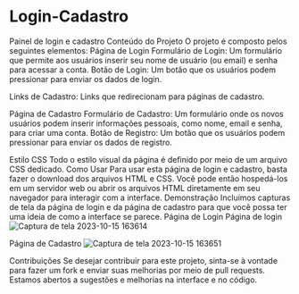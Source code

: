 # Login-Cadastro

Painel de login e cadastro
Conteúdo do Projeto O projeto é composto pelos seguintes elementos:
Página de Login Formulário de Login: Um formulário que permite aos usuários inserir seu nome de usuário (ou email) e senha para acessar a conta.
Botão de Login: Um botão que os usuários podem pressionar para enviar os dados de login.

Links de Cadastro: Links que redirecionam para páginas de cadastro.

Página de Cadastro Formulário de Cadastro: Um formulário onde os novos usuários podem inserir informações pessoais, como nome, email e senha, para criar uma conta.
Botão de Registro: Um botão que os usuários podem pressionar para enviar os dados de registro.

Estilo CSS Todo o estilo visual da página é definido por meio de um arquivo CSS dedicado. Como Usar Para usar esta página de login e cadastro, basta fazer o download dos arquivos HTML e CSS. Você pode então hospedá-los em um servidor web ou abrir os arquivos HTML diretamente em seu navegador para interagir com a interface.
Demonstração Incluímos capturas de tela da página de login e da página de cadastro para que você possa ter uma ideia de como a interface se parece. Página de Login
Página de login
![Captura de tela 2023-10-15 163614](https://github.com/LeooAndrade/Login-Cadastro/assets/121836285/a50e0b94-699f-41bb-b97a-1a0992e56b7c)


Página de Cadastro
![Captura de tela 2023-10-15 163651](https://github.com/LeooAndrade/Login-Cadastro/assets/121836285/9b91dfea-180b-4276-84f5-8e4f74d36ae9)



Contribuições Se desejar contribuir para este projeto, sinta-se à vontade para fazer um fork e enviar suas melhorias por meio de pull requests. Estamos abertos a sugestões e melhorias na interface e no código.
